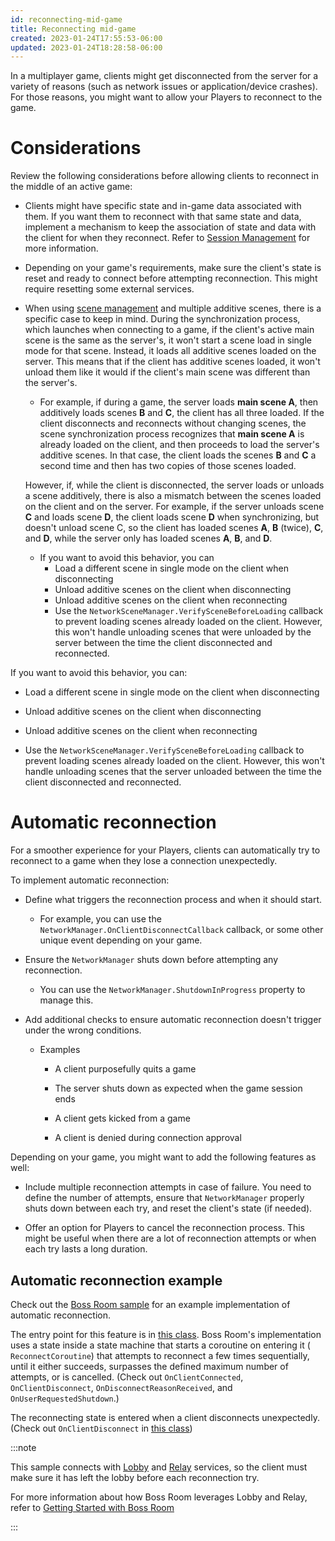 ```yaml
---
id: reconnecting-mid-game
title: Reconnecting mid-game
created: 2023-01-24T17:55:53-06:00
updated: 2023-01-24T18:28:58-06:00
---
```


In a multiplayer game, clients might get disconnected from the server for a variety of reasons (such as network issues or application/device crashes). For those reasons, you might want to allow your Players to reconnect to the game.

# Considerations

Review the following considerations before allowing clients to reconnect in the middle of an active game:

- Clients might have specific state and in-game data associated with them. If you want them to reconnect with that same state and data, implement a mechanism to keep the association of state and data with the client for when they reconnect. Refer to [Session Management](session-management.md) for more information.
- Depending on your game's requirements, make sure the client's state is reset and ready to connect before attempting reconnection. This might require resetting some external services.
- When using [scene management](../basics/scenemanagement/scene-management-overview.md) and multiple additive scenes, there is a specific case to keep in mind. During the synchronization process, which launches when connecting to a game, if the client's active main scene is the same as the server's, it won't start a scene load in single mode for that scene. Instead, it loads all additive scenes loaded on the server. This means that if the client has additive scenes loaded, it won't unload them like it would if the client's main scene was different than the server's.

  - For example, if during a game, the server loads **main scene A**, then additively loads scenes **B** and **C**, the client has all three loaded. If the client disconnects and reconnects without changing scenes, the scene synchronization process recognizes that **main scene A** is already loaded on the client, and then proceeds to load the server's additive scenes. In that case, the client loads the scenes **B** and **C** a second time and then has two copies of those scenes loaded.

  However, if, while the client is disconnected, the server loads or unloads a scene additively, there is also a mismatch between the scenes loaded on the client and on the server. For example, if the server unloads scene **C** and loads scene **D**, the client loads scene **D** when synchronizing, but doesn't unload scene C, so the client has loaded scenes **A**, **B** (twice), **C**, and **D**, while the server only has loaded scenes **A**, **B**, and **D**.

  - If you want to avoid this behavior, you can
    - Load a different scene in single mode on the client when disconnecting
    - Unload additive scenes on the client when disconnecting
    - Unload additive scenes on the client when reconnecting
    - Use the `NetworkSceneManager.VerifySceneBeforeLoading` callback to prevent loading scenes already loaded on the client. However, this won't handle unloading scenes that were unloaded by the server between the time the client disconnected and reconnected.

If you want to avoid this behavior, you can:

- Load a different scene in single mode on the client when disconnecting

- Unload additive scenes on the client when disconnecting

- Unload additive scenes on the client when reconnecting

- Use the `NetworkSceneManager.VerifySceneBeforeLoading` callback to prevent loading scenes already loaded on the client. However, this won't handle unloading scenes that the server unloaded between the time the client disconnected and reconnected.

# Automatic reconnection

For a smoother experience for your Players, clients can automatically try to reconnect to a game when they lose a connection unexpectedly.

To implement automatic reconnection:

- Define what triggers the reconnection process and when it should start.

  - For example, you can use the `NetworkManager.OnClientDisconnectCallback` callback, or some other unique event depending on your game.

- Ensure the `NetworkManager` shuts down before attempting any reconnection.

  - You can use the `NetworkManager.ShutdownInProgress` property to manage this.

- Add additional checks to ensure automatic reconnection doesn't trigger under the wrong conditions.

  - Examples

    - A client purposefully quits a game

    - The server shuts down as expected when the game session ends

    - A client gets kicked from a game

    - A client is denied during connection approval

Depending on your game, you might want to add the following features as well:

- Include multiple reconnection attempts in case of failure. You need to define the number of attempts, ensure that `NetworkManager` properly shuts down between each try, and reset the client's state (if needed).

- Offer an option for Players to cancel the reconnection process. This might be useful when there are a lot of reconnection attempts or when each try lasts a long duration.

## Automatic reconnection example

Check out the [Boss Room sample](../learn/bossroom/getting-started-boss-room.md) for an example implementation of automatic reconnection.

The entry point for this feature is in [this class](https://github.com/Unity-Technologies/com.unity.multiplayer.samples.coop/blob/v2.2.0/Assets/Scripts/ConnectionManagement/ConnectionState/ClientReconnectingState.cs). Boss Room's implementation uses a state inside a state machine that starts a coroutine on entering it ( `ReconnectCoroutine`) that attempts to reconnect a few times sequentially, until it either succeeds, surpasses the defined maximum number of attempts, or is cancelled. (Check out `OnClientConnected`, `OnClientDisconnect`, `OnDisconnectReasonReceived`, and `OnUserRequestedShutdown`.)

The reconnecting state is entered when a client disconnects unexpectedly. (Check out `OnClientDisconnect` in [this class](https://github.com/Unity-Technologies/com.unity.multiplayer.samples.coop/blob/v2.2.0/Assets/Scripts/ConnectionManagement/ConnectionState/ClientConnectedState.cs))

:::note

This sample connects with [Lobby](https://docs.unity.com/lobby/unity-lobby-service-overview.html) and [Relay](https://docs.unity.com/relay/get-started.html) services, so the client must make sure it has left the lobby before each reconnection try.

For more information about how Boss Room leverages Lobby and Relay, refer to [Getting Started with Boss Room](../learn/bossroom/getting-started-boss-room.md#register-the-project-with-unity-gaming-services-ugs)

:::
